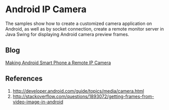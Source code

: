 Android IP Camera
=========
The samples show how to create a customized camera application on Android, as well as by socket connection, create a remote monitor server in Java Swing for displaying Android camera preview frames.

Blog
-----------
[Making Android Smart Phone a Remote IP Camera][1]

References
-----------
1. http://developer.android.com/guide/topics/media/camera.html
2. http://stackoverflow.com/questions/1893072/getting-frames-from-video-image-in-android

[1]:http://www.codepool.biz/tech-frontier/android/making-android-smart-phone-a-remote-ip-camera.html
